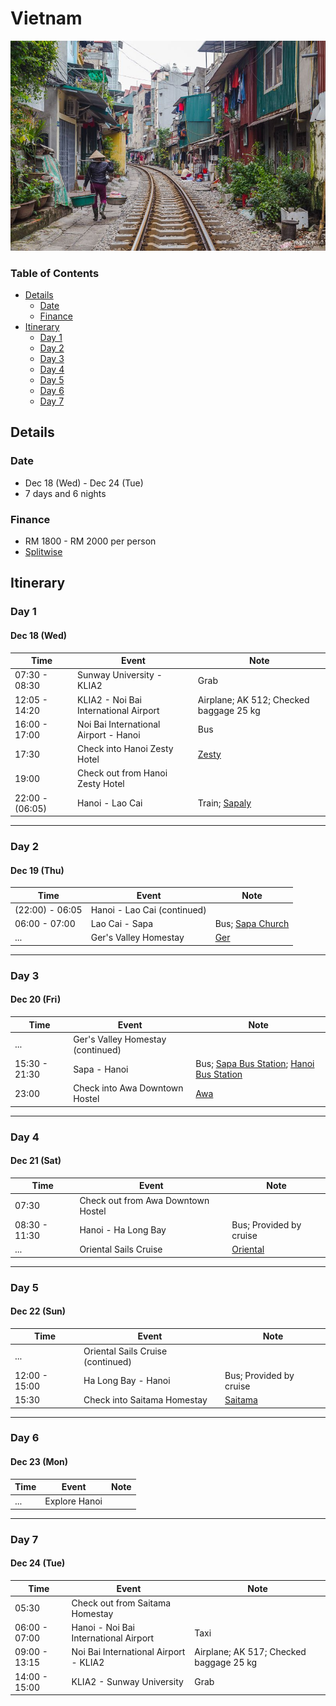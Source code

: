 # Vietnam

![Hanoi City](./hanoi.jpg)

### Table of Contents

- [Details](#details)
  - [Date](#date)
  - [Finance](#finance)
- [Itinerary](#itinerary)
  - [Day 1](#day-1)
  - [Day 2](#day-2)
  - [Day 3](#day-3)
  - [Day 4](#day-4)
  - [Day 5](#day-5)
  - [Day 6](#day-6)
  - [Day 7](#day-7)

## Details

### Date

- Dec 18 (Wed) - Dec 24 (Tue)
- 7 days and 6 nights

### Finance

- RM 1800 - RM 2000 per person
- [Splitwise][splitwise]

## Itinerary

### Day 1
#### Dec 18 (Wed)

| Time            | Event                                 | Note                                    |
|-----------------|---------------------------------------|-----------------------------------------|
| 07:30 - 08:30   | Sunway University - KLIA2             | Grab                                    |
| 12:05 - 14:20   | KLIA2 - Noi Bai International Airport | Airplane; AK 512; Checked baggage 25 kg |
| 16:00 - 17:00   | Noi Bai International Airport - Hanoi | Bus                                     |
| 17:30           | Check into Hanoi Zesty Hotel          | [Zesty][zesty]                          |
| 19:00           | Check out from Hanoi Zesty Hotel      |                                         |
| 22:00 - (06:05) | Hanoi - Lao Cai                       | Train; [Sapaly][sapaly-express]         |

---

### Day 2
#### Dec 19 (Thu)

| Time            | Event                       | Note                       |
|-----------------|-----------------------------|----------------------------|
| (22:00) - 06:05 | Hanoi - Lao Cai (continued) |                            |
| 06:00 - 07:00   | Lao Cai - Sapa              | Bus; [Sapa Church][church] |
| ...             | Ger's Valley Homestay       | [Ger][ger]                 |

---

### Day 3
#### Dec 20 (Fri)

| Time          | Event                             | Note                                                                              |
|---------------|-----------------------------------|-----------------------------------------------------------------------------------|
| ...           | Ger's Valley Homestay (continued) |                                                                                   |
| 15:30 - 21:30 | Sapa - Hanoi                      | Bus; [Sapa Bus Station][sapa-bus-station]; [Hanoi Bus Station][hanoi-bus-station] |
| 23:00         | Check into Awa Downtown Hostel    | [Awa][awa]                                                                        |

---

### Day 4
#### Dec 21 (Sat)

| Time          | Event                              | Note                    |
|---------------|------------------------------------|-------------------------|
| 07:30         | Check out from Awa Downtown Hostel |                         |
| 08:30 - 11:30 | Hanoi - Ha Long Bay                | Bus; Provided by cruise |
| ...           | Oriental Sails Cruise              | [Oriental][oriental]    |

---

### Day 5
#### Dec 22 (Sun)

| Time          | Event                             | Note                    |
|---------------|-----------------------------------|-------------------------|
| ...           | Oriental Sails Cruise (continued) |                         |
| 12:00 - 15:00 | Ha Long Bay - Hanoi               | Bus; Provided by cruise |
| 15:30         | Check into Saitama Homestay       | [Saitama][saitama]      |

---

### Day 6
#### Dec 23 (Mon)

| Time | Event         | Note |
|------|---------------|------|
| ...  | Explore Hanoi |      |

---

### Day 7
#### Dec 24 (Tue)

| Time          | Event                                 | Note                                    |
|---------------|---------------------------------------|-----------------------------------------|
| 05:30         | Check out from Saitama Homestay       |                                         |
| 06:00 - 07:00 | Hanoi - Noi Bai International Airport | Taxi                                    |
| 09:00 - 13:15 | Noi Bai International Airport - KLIA2 | Airplane; AK 517; Checked baggage 25 kg |
| 14:00 - 15:00 | KLIA2 - Sunway University             | Grab                                    |

[splitwise]: https://secure.splitwise.com/#/groups/13052688
[zesty]: https://www.agoda.com/hanoi-zesty-hotel/hotel/hanoi-vn.html
[sapaly-express]: https://12go.asia/en/operator/sapaly-express
[church]: https://www.indochinaodysseytours.com/vietnam/sapa/attractions-sapa-church.html
[ger]: https://www.facebook.com/SapaHomestay/
[sapa-bus-station]: https://12go.asia/en/station/10345-sa-pa-sapaexpress
[hanoi-bus-station]: https://12go.asia/en/station/10342-hanoi-sapaexpress
[oriental]: https://www.halongbaytours.com/cruise/oriental-sails/2-day-1-night.html
[saitama]: https://www.airbnb.com/rooms/26503593
[awa]: https://www.airbnb.com/rooms/27688599

